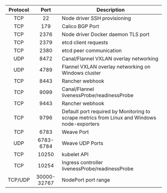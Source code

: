 | Protocol 	|       Port       	| Description                                     	                                          |
|:--------:	|:----------------:	|-------------------------------------------------------------------------------------------- |
|    TCP   	|         22      	| Node driver SSH provisioning                    	                                          |
|    TCP    |        179        | Calico BGP Port                                                                             |
|    TCP   	|       2376       	| Node driver Docker daemon TLS port              	                                          |
|    TCP   	|       2379       	| etcd client requests                           	                                          |
|    TCP   	|       2380       	| etcd peer communication                         	                                          |
|    UDP   	|       8472       	| Canal/Flannel VXLAN overlay networking          	                                          |
|    UDP   	|       4789       	| Flannel VXLAN overlay networking on Windows cluster                                         |
|    TCP   	|       8443       	| Rancher webhook                                                                             |
|    TCP   	|       9099       	| Canal/Flannel livenessProbe/readinessProbe      	                                          |
|    TCP   	|       9443       	| Rancher webhook                                                                             |
|    TCP    |       9796        | Default port required by Monitoring to scrape metrics from Linux and Windows node-exporters |
|    TCP   	|       6783       	| Weave Port      	                                                                          |
|    UDP   	|       6783-6784   | Weave UDP Ports      	                                                                      |
|    TCP   	|       10250      	| kubelet API                                     	                                          |
|    TCP   	|       10254      	| Ingress controller livenessProbe/readinessProbe 	                                          |
| TCP/UDP	|       30000-32767 | NodePort port range                             	                                          |
